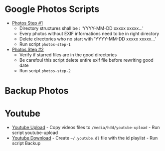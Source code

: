 Google Photos Scripts
=====================

  + [Photos Step #1](photo-step-1)
    - Directory structures shall be : 'YYYY-MM-DD xxxxx xxxxx...'
    - Every photos without EXIF informations need to be in right directory
    - Delete directories who no start with 'YYYY-MM-DD xxxxx xxxxx...'
    - Run script ```photos-step-1```
  + [Photos Step #2](photo-step-2)
    - Verify if starred files are in the good directories
    - Be carefoul this script delete entire exif file before rewriting good date
    - Run script ```photos-step-2``` 

Backup Photos
=============

  

Youtube
=======

   + [Youtube Upload](youtube-upload)
    - Copy videos files to ```/media/hdd/youtube-upload```
    - Run script youtube-upload
   + [Youtube Download](youtube-backup)
    - Create ```~/.youtube.dl``` file with the id playlist
    - Run script Backup
